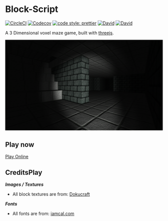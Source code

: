 # Block-Script

[![CircleCI](https://img.shields.io/circleci/project/github/rdfriedl/block-script.svg?style=flat-square)](https://circleci.com/gh/rdfriedl/block-script)
[![Codecov](https://img.shields.io/codecov/c/github/rdfriedl/block-script.svg?style=flat-square)](https://codecov.io/gh/rdfriedl/block-script)
[![code style: prettier](https://img.shields.io/badge/code_style-prettier-ff69b4.svg?style=flat-square)](https://github.com/prettier/prettier)
[![David](https://img.shields.io/david/rdfriedl/block-script.svg?style=flat-square)]()
[![David](https://img.shields.io/david/dev/rdfriedl/block-script.svg?style=flat-square)]()

A 3 Dimensional voxel maze game, built with [threejs](http://threejs.org).

![Screen Shot](screenshot.png)

## Play now

[Play Online](block-script.rdfriedl.com)

## CreditsPlay

**_Images / Textures_**

- All block textures are from: [Dokucraft](http://dokucraft.co.uk/)

**_Fonts_**

- All fonts are from: [iamcal.com](http://www.iamcal.com/misc/fonts)
